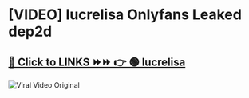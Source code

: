 
 # [VIDEO] lucrelisa Onlyfans Leaked dep2d

## <h2><a href="https://clipsfans.com/lucrelisa&ref=git">🔗 Click to LINKS ⏩⏩ 👉 🟢 lucrelisa </a></h2>

<a href="https://clipsfans.com/lucrelisa&ref=git" rel="nofollow" data-target="animated-image.originalLink"><img src="https://i.ibb.co.com/xMMVF88/686577567.gif" alt="Viral Video Original" style="max-width: 100%; display: inline-block;" data-target="animated-image.originalImage"></a>

